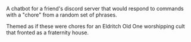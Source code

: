
A chatbot for a friend's discord server that would respond to commands with a "chore" from a random set of phrases.

Themed as if these were chores for an Eldritch Old One worshipping cult that fronted as a fraternity house.
